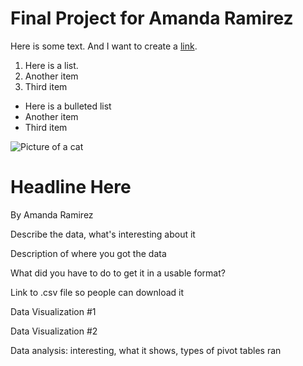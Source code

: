 # Final Project for Amanda Ramirez

Here is some text. And I want to create a [link](https://wikipedia.com). 

1. Here is a list.
2. Another item
3. Third item

* Here is a bulleted list
* Another item
* Third item


![Picture of a cat](http://placekitten.com/400/300)



# Headline Here

By Amanda Ramirez

Describe the data, what's interesting about it

Description of where you got the data

What did you have to do to get it in a usable format?

Link to .csv file so people can download it

Data Visualization #1

Data Visualization #2

Data analysis: interesting, what it shows, types of pivot tables ran
